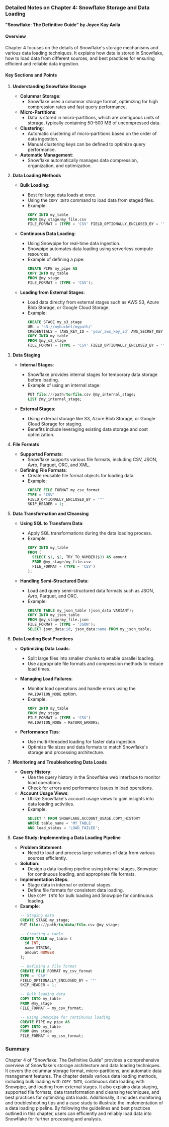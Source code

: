 ### Detailed Notes on Chapter 4: Snowflake Storage and Data Loading
**"Snowflake: The Definitive Guide" by Joyce Kay Avila**

#### **Overview**
Chapter 4 focuses on the details of Snowflake's storage mechanisms and various data loading techniques. It explains how data is stored in Snowflake, how to load data from different sources, and best practices for ensuring efficient and reliable data ingestion.

#### **Key Sections and Points**

1. **Understanding Snowflake Storage**
   - **Columnar Storage**:
     - Snowflake uses a columnar storage format, optimizing for high compression rates and fast query performance.
   - **Micro-Partitions**:
     - Data is stored in micro-partitions, which are contiguous units of storage, typically containing 50-500 MB of uncompressed data.
   - **Clustering**:
     - Automatic clustering of micro-partitions based on the order of data ingestion.
     - Manual clustering keys can be defined to optimize query performance.
   - **Automatic Management**:
     - Snowflake automatically manages data compression, organization, and optimization.

2. **Data Loading Methods**
   - **Bulk Loading**:
     - Best for large data loads at once.
     - Using the `COPY INTO` command to load data from staged files.
     - Example:
       ```sql
       COPY INTO my_table
       FROM @my_stage/my_file.csv
       FILE_FORMAT = (TYPE = 'CSV' FIELD_OPTIONALLY_ENCLOSED_BY = '"' SKIP_HEADER = 1);
       ```

   - **Continuous Data Loading**:
     - Using Snowpipe for real-time data ingestion.
     - Snowpipe automates data loading using serverless compute resources.
     - Example of defining a pipe:
       ```sql
       CREATE PIPE my_pipe AS
       COPY INTO my_table
       FROM @my_stage
       FILE_FORMAT = (TYPE = 'CSV');
       ```

   - **Loading from External Stages**:
     - Load data directly from external stages such as AWS S3, Azure Blob Storage, or Google Cloud Storage.
     - Example:
       ```sql
       CREATE STAGE my_s3_stage
       URL = 's3://mybucket/mypath/'
       CREDENTIALS = (AWS_KEY_ID = 'your_aws_key_id' AWS_SECRET_KEY = 'your_aws_secret_key');
       COPY INTO my_table
       FROM @my_s3_stage
       FILE_FORMAT = (TYPE = 'CSV' FIELD_OPTIONALLY_ENCLOSED_BY = '"' SKIP_HEADER = 1);
       ```

3. **Data Staging**
   - **Internal Stages**:
     - Snowflake provides internal stages for temporary data storage before loading.
     - Example of using an internal stage:
       ```sql
       PUT file:///path/to/file.csv @my_internal_stage;
       LIST @my_internal_stage;
       ```

   - **External Stages**:
     - Using external storage like S3, Azure Blob Storage, or Google Cloud Storage for staging.
     - Benefits include leveraging existing data storage and cost optimization.

4. **File Formats**
   - **Supported Formats**:
     - Snowflake supports various file formats, including CSV, JSON, Avro, Parquet, ORC, and XML.
   - **Defining File Formats**:
     - Create reusable file format objects for loading data.
     - Example:
       ```sql
       CREATE FILE FORMAT my_csv_format
       TYPE = 'CSV'
       FIELD_OPTIONALLY_ENCLOSED_BY = '"'
       SKIP_HEADER = 1;
       ```

5. **Data Transformation and Cleansing**
   - **Using SQL to Transform Data**:
     - Apply SQL transformations during the data loading process.
     - Example:
       ```sql
       COPY INTO my_table
       FROM (
         SELECT $1, $2, TRY_TO_NUMBER($3) AS amount
         FROM @my_stage/my_file.csv
         FILE_FORMAT = (TYPE = 'CSV')
       );
       ```

   - **Handling Semi-Structured Data**:
     - Load and query semi-structured data formats such as JSON, Avro, Parquet, and ORC.
     - Example:
       ```sql
       CREATE TABLE my_json_table (json_data VARIANT);
       COPY INTO my_json_table
       FROM @my_stage/my_file.json
       FILE_FORMAT = (TYPE = 'JSON');
       SELECT json_data:id, json_data:name FROM my_json_table;
       ```

6. **Data Loading Best Practices**
   - **Optimizing Data Loads**:
     - Split large files into smaller chunks to enable parallel loading.
     - Use appropriate file formats and compression methods to reduce load times.
   - **Managing Load Failures**:
     - Monitor load operations and handle errors using the `VALIDATION_MODE` option.
     - Example:
       ```sql
       COPY INTO my_table
       FROM @my_stage
       FILE_FORMAT = (TYPE = 'CSV')
       VALIDATION_MODE = RETURN_ERRORS;
       ```

   - **Performance Tips**:
     - Use multi-threaded loading for faster data ingestion.
     - Optimize file sizes and data formats to match Snowflake's storage and processing architecture.

7. **Monitoring and Troubleshooting Data Loads**
   - **Query History**:
     - Use the query history in the Snowflake web interface to monitor load operations.
     - Check for errors and performance issues in load operations.
   - **Account Usage Views**:
     - Utilize Snowflake's account usage views to gain insights into data loading activities.
     - Example:
       ```sql
       SELECT * FROM SNOWFLAKE.ACCOUNT_USAGE.COPY_HISTORY
       WHERE table_name = 'MY_TABLE'
       AND load_status = 'LOAD_FAILED';
       ```

8. **Case Study: Implementing a Data Loading Pipeline**
   - **Problem Statement**:
     - Need to load and process large volumes of data from various sources efficiently.
   - **Solution**:
     - Design a data loading pipeline using internal stages, Snowpipe for continuous loading, and appropriate file formats.
   - **Implementation Steps**:
     - Stage data in internal or external stages.
     - Define file formats for consistent data loading.
     - Use `COPY INTO` for bulk loading and Snowpipe for continuous loading.
   - **Example**:
     ```sql
     -- Staging data
     CREATE STAGE my_stage;
     PUT file:///path/to/data/file.csv @my_stage;

     -- Creating a table
     CREATE TABLE my_table (
       id INT,
       name STRING,
       amount NUMBER
     );

     -- Defining a file format
     CREATE FILE FORMAT my_csv_format
     TYPE = 'CSV'
     FIELD_OPTIONALLY_ENCLOSED_BY = '"'
     SKIP_HEADER = 1;

     -- Bulk loading data
     COPY INTO my_table
     FROM @my_stage
     FILE_FORMAT = my_csv_format;

     -- Using Snowpipe for continuous loading
     CREATE PIPE my_pipe AS
     COPY INTO my_table
     FROM @my_stage
     FILE_FORMAT = my_csv_format;
     ```

### **Summary**
Chapter 4 of "Snowflake: The Definitive Guide" provides a comprehensive overview of Snowflake's storage architecture and data loading techniques. It covers the columnar storage format, micro-partitions, and automatic data management features. The chapter details various data loading methods, including bulk loading with `COPY INTO`, continuous data loading with Snowpipe, and loading from external stages. It also explains data staging, supported file formats, data transformation and cleansing techniques, and best practices for optimizing data loads. Additionally, it includes monitoring and troubleshooting tips and a case study to illustrate the implementation of a data loading pipeline. By following the guidelines and best practices outlined in this chapter, users can efficiently and reliably load data into Snowflake for further processing and analysis.